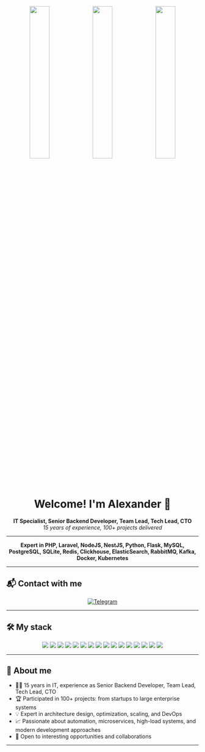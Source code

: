 <!-- IT-themed banners (4:3 format, horizontal) -->
<p align="center">
  <img src="https://images.unsplash.com/photo-1519389950473-47ba0277781c?auto=format&fit=crop&w=800&q=80" width="32%" />
  <img src="https://images.unsplash.com/photo-1461749280684-dccba630e2f6?auto=format&fit=crop&w=800&q=80" width="32%" />
  <img src="https://images.unsplash.com/photo-1518770660439-4636190af475?auto=format&fit=crop&w=800&q=80" width="32%" />
</p>

<h1 align="center">Welcome! I'm Alexander 👋</h1>

<p align="center">
  <b>IT Specialist, Senior Backend Developer, Team Lead, Tech Lead, CTO</b><br>
  <i>15 years of experience, 100+ projects delivered</i>
</p>

---

<p align="center">
  <b>Expert in PHP, Laravel, NodeJS, NestJS, Python, Flask, MySQL, PostgreSQL, SQLite, Redis, Clickhouse, ElasticSearch, RabbitMQ, Kafka, Docker, Kubernetes</b>
</p>

---

## 📬 Contact with me

<p align="center">
  <a href="https://t.me/ASt39" target="_blank">
    <img src="https://img.shields.io/badge/Telegram-2CA5E0?style=for-the-badge&logo=telegram&logoColor=white" alt="Telegram"/>
  </a>
</p>

---

## 🛠️ My stack

<p align="center">
  <img src="https://img.shields.io/badge/PHP-777bb4?style=for-the-badge&logo=php&logoColor=white"/>
  <img src="https://img.shields.io/badge/Laravel-f55247?style=for-the-badge&logo=laravel&logoColor=white"/>
  <img src="https://img.shields.io/badge/NodeJS-339933?style=for-the-badge&logo=node.js&logoColor=white"/>
  <img src="https://img.shields.io/badge/NestJS-e0234e?style=for-the-badge&logo=nestjs&logoColor=white"/>
  <img src="https://img.shields.io/badge/Python-3776ab?style=for-the-badge&logo=python&logoColor=white"/>
  <img src="https://img.shields.io/badge/Flask-000?style=for-the-badge&logo=flask"/>
  <img src="https://img.shields.io/badge/MySQL-4479a1?style=for-the-badge&logo=mysql&logoColor=white"/>
  <img src="https://img.shields.io/badge/PostgreSQL-336791?style=for-the-badge&logo=postgresql&logoColor=white"/>
  <img src="https://img.shields.io/badge/SQLite-003B57?style=for-the-badge&logo=sqlite&logoColor=white"/>
  <img src="https://img.shields.io/badge/Redis-d82c20?style=for-the-badge&logo=redis&logoColor=white"/>
  <img src="https://img.shields.io/badge/Clickhouse-ffcc00?style=for-the-badge&logo=clickhouse&logoColor=black"/>
  <img src="https://img.shields.io/badge/ElasticSearch-005571?style=for-the-badge&logo=elasticsearch"/>
  <img src="https://img.shields.io/badge/RabbitMQ-ff6600?style=for-the-badge&logo=rabbitmq&logoColor=white"/>
  <img src="https://img.shields.io/badge/Kafka-231f20?style=for-the-badge&logo=apachekafka&logoColor=white"/>
  <img src="https://img.shields.io/badge/Docker-2496ed?style=for-the-badge&logo=docker&logoColor=white"/>
  <img src="https://img.shields.io/badge/Kubernetes-326ce5?style=for-the-badge&logo=kubernetes&logoColor=white"/>
</p>

---

## 🚀 About me

- 🧑‍💻 15 years in IT, experience as Senior Backend Developer, Team Lead, Tech Lead, CTO  
- 🏆 Participated in 100+ projects: from startups to large enterprise systems  
- 💡 Expert in architecture design, optimization, scaling, and DevOps  
- 📈 Passionate about automation, microservices, high-load systems, and modern development approaches  
- 🤝 Open to interesting opportunities and collaborations

---

<!--
![GitHub Stats](https://github-readme-stats.vercel.app/api?username=aleksandrstatut&show_icons=true&theme=default)
-->
